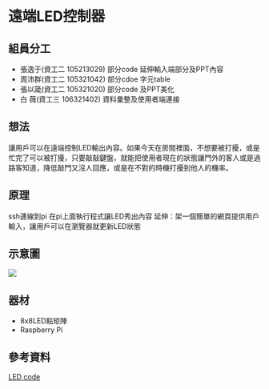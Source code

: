 # 遠端LED控制器


## 組員分工

- 張逸于(資工二 105213029) 部分code 延伸輸入端部分及PPT內容
- 周沛群(資工二 105321042) 部分cdoe 字元table
- 張以箴(資工二 105321020) 部分code 及PPT美化
- 白 薇(資工三 106321402) 資料彙整及使用者端連接

## 想法

讓用戶可以在遠端控制LED輸出內容。如果今天在房間裡面，不想要被打擾，或是忙完了可以被打擾，只要敲敲鍵盤，就能把使用者現在的狀態讓門外的客人或是過路客知道，降低敲門又沒人回應，或是在不對的時機打擾到他人的機率。

## 原理

ssh連線到pi 在pi上面執行程式讓LED秀出內容
延伸：架一個簡單的網頁提供用戶輸入，讓用戶可以在瀏覽器就更新LED狀態

## 示意圖

![](https://i.imgur.com/baIfnf4.png)

## 器材
- 8x8LED點矩陣
- Raspberry Pi

## 參考資料

[LED code](https://github.com/adafruit/Adafruit_Python_LED_Backpack/blob/master/examples/matrix8x8_test.py)
